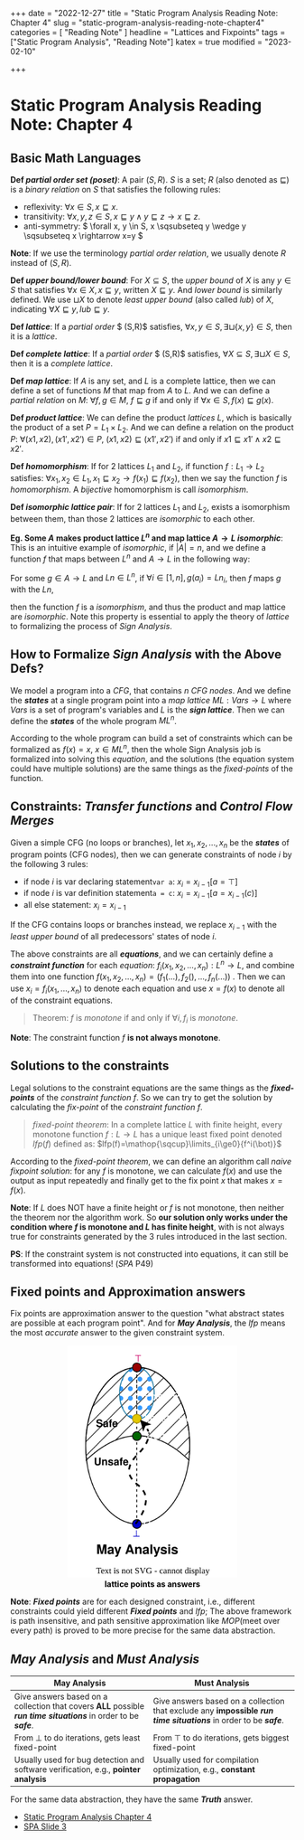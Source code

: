 +++
date = "2022-12-27"
title = "Static Program Analysis Reading Note: Chapter 4"
slug = "static-program-analysis-reading-note-chapter4"
categories = [ "Reading Note" ]
headline = "Lattices and Fixpoints"
tags = ["Static Program Analysis", "Reading Note"]
katex = true
modified = "2023-02-10"

+++

# Static Program Analysis Reading Note: Chapter 4

## Basic Math Languages

**Def *partial order set (poset)***: A pair $(S,R)$. $S$ is a set; $R$ (also denoted as $\sqsubseteq$) is a *binary relation* on $S$ that satisfies the following rules:

- reflexivity: $\forall x \in S, x \sqsubseteq x$.
- transitivity: $\forall x,y,z \in S, x \sqsubseteq y \wedge y \sqsubseteq z \rightarrow x \sqsubseteq z$.
- anti-symmetry: $ \forall x, y \in S, x \sqsubseteq y \wedge y \sqsubseteq x \rightarrow x=y $

**Note**: If we use the terminology *partial order relation*, we usually denote $R$ instead of $(S,R)$.



**Def *upper bound/lower bound***: For $X\subseteq S$, the *upper bound* of $X$ is any $y \in S$ that satisfies $\forall x \in X, x \sqsubseteq y$, written $X \sqsubseteq y$. And *lower bound* is similarly defined. We use $\sqcup X$ to denote *least upper bound* (also called *lub*) of $X$, indicating $\forall X \sqsubseteq y, lub \sqsubseteq y$.



**Def *lattice***:  If a *partial order* $ (S,R)$ satisfies, $\forall x, y \in S, \exists \sqcup\{x,y\} \in S$, then it is a *lattice*.



**Def *complete lattice***: If a *partial order* $ (S,R)$ satisfies, $\forall X \subseteq S, \exists \sqcup X \in S$, then it is a *complete lattice*.



**Def *map lattice***: If $A$ is any set, and $L$ is a complete lattice, then we can define a set of functions $M$ that map from $A$ to $L$. And we can define a *partial relation* on $M$: $\forall f,g \in M$, $f \sqsubseteq g$ if and only if $\forall x \in S, f(x) \sqsubseteq g(x)$.



**Def *product lattice***: We can define the product *lattices* $L$, which is basically the product of a set $P=L_1 \times L_2$. And we can define a relation on the product $P$: $\forall (x1, x2), (x1',x2') \in P$,  $(x1, x2) \sqsubseteq (x1', x2')$ if and only if $x1 \sqsubseteq x1' \wedge x2 \sqsubseteq x2'$.



**Def *homomorphism***: If for 2 lattices $L_1$ and $L_2$, if function $f:L_1 \rightarrow L_2$ satisfies: $\forall x_1, x_2 \in L_1, x_1 \sqsubseteq x_2 \rightarrow f(x_1) \sqsubseteq f(x_2)$, then we say the function $f$ is *homomorphism*. A *bijective* homomorphism is call *isomorphism*.



**Def *isomorphic lattice pair***: If for 2 lattices $L_1$ and $L_2$, exists a isomorphism between them, than those 2 lattices are *isomorphic* to each other.



**Eg. Some $A$ makes product lattice $L^n$ and map lattice $A\rightarrow L$ *isomorphic***: This is an intuitive example of *isomorphic*, if $|A|=n$, and we define a function $f$ that maps between $L^n$ and $A\rightarrow L$ in the following way:

For some $g \in A\rightarrow L$ and $Ln \in L^n$, if $\forall i \in [1, n], g(a_i)=Ln_i$, then $f$ maps $g$ with the $Ln$, 

then the function $f$ is a *isomorphism*, and thus the product and map lattice are *isomorphic*. Note this property is essential to apply the theory of *lattice* to formalizing the process of *Sign Analysis*.

  

## How to Formalize *Sign Analysis* with the Above Defs?

We model a program into a *CFG*, that contains $n$ *CFG nodes*. And we define the ***states*** at a single program point into a *map lattice* $ML:Vars\rightarrow L$ where $Vars$ is a set of program's variables and $L$ is the ***sign lattice***. Then we can define the ***states*** of the whole program $ML^n$.

According to the whole program can build a set of constraints which can be formalized as $f(x) = x$, $x \in ML^n$, then the whole Sign Analysis job is formalized into solving this *equation*, and the solutions (the equation system could have multiple solutions) are the same things as the *fixed-points* of the function.

## Constraints: *Transfer functions* and *Control Flow Merges*

Given a simple CFG (no loops or branches), let $x_1, x_2, ..., x_n$ be the ***states*** of program points (CFG nodes), then we can generate constraints of node $i$ by the following 3 rules:

- if node $i$ is var declaring statement`var a`: $x_i = x_{i-1}[a = \top]$
- if node $i$ is var definition statement`a = c`: $x_i = x_{i-1}[a=x_{i-1}(c)]$
- all else statement: $x_i = x_{i-1}$

If the CFG contains loops or branches instead, we replace $x_{i-1}$ with the *least upper bound* of all predecessors' states of node $i$.

The above constraints are all ***equations***, and we can certainly define a ***constraint function*** for each *equation*: $f_i(x_1, x_2, ..., x_n): L^n \rightarrow L$, and combine them into one function $f(x_1, x_2, ..., x_n) = (f_1(...), f_2(), ..., f_n(...))$ . Then we can use $x_i = f_i(x_1, ..., x_n)$ to denote each equation and use $x = f(x)$ to denote all of the constraint equations.

> Theorem: $f$ is *monotone* if and only if $\forall i, f_i$ is *monotone*.

**Note**: The constraint function $f$ **is not always monotone**.

## Solutions to the constraints

Legal solutions to the constraint equations are the same things as the ***fixed-points*** of the *constraint function* $f$. So we can try to get the solution by calculating the *fix-point* of the *constraint function* $f$. 



> *fixed-point theorem*: In a complete lattice $L$ with finite height, every monotone function $f:L\rightarrow L$ has a unique least fixed point denoted $lfp(f)$ defined as: $lfp(f)=\mathop{\sqcup}\limits_{i\ge0}{f^i(\bot)}$



According to the *fixed-point theorem*, we can define an algorithm call *naive fixpoint solution*: for any $f$ is monotone, we can calculate $f(x)$ and use the output as input repeatedly and finally get to the fix point $x$ that makes $x = f(x)$.



**Note**: If $L$ does NOT have a finite height or $f$ is not monotone, then neither the theorem nor the algorithm work. So **our solution only works under the condition where $f$ is monotone and $L$ has finite height**, with is not always true for constraints generated by the 3 rules introduced in the last section.



**PS**: If the constraint system is not constructed into equations, it can still be transformed into equations! (*SPA* P49)

## Fixed points and Approximation answers

Fix points are approximation answer to the question "what abstract states are possible at each program point". And for ***May Analysis***, the  $lfp$ means the most *accurate* answer to the given constraint system. 

<center>
<img width="300" src="https://github.com/JoelYYoung/JoelYYoung.github.io/raw/master/static/img/fixed-point.svg">
<div style="color:black;"> <b> lattice points as answers </b>  </div>
</center>


**Note**: ***Fixed points*** are for each designed constraint, i.e., different constraints could yield different ***Fixed points*** and $lfp$; The above framework is path insensitive, and path sensitive approximation like *MOP*(meet over every path) is proved to be more precise for the same data abstraction.

## *May Analysis* and *Must Analysis*

| May Analysis                                                 | Must Analysis                                                |
| ------------------------------------------------------------ | ------------------------------------------------------------ |
| Give answers based on a collection that covers **ALL** possible ***run time situations*** in order to be ***safe***. | Give answers based on a collection that exclude any **impossible** ***run time situations*** in order to be ***safe***. |
| From $\bot$ to do iterations, gets least fixed-point         | From $\top$ to do iterations, gets biggest fixed-point       |
| Usually used for bug detection and software verification, e.g., **pointer analysis** | Usually used for compilation optimization, e.g., **constant propagation** |

For the same data abstraction, they have the same ***Truth*** answer.



- [Static Program Analysis Chapter 4](https://cs.au.dk/~amoeller/spa/)
- [SPA Slide 3](https://cs.au.dk/~amoeller/spa/3-lattices-and-fixpoints.pdf)

